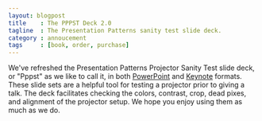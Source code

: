 ```yaml
---
layout: blogpost
title    : The PPPST Deck 2.0
tagline  : The Presentation Patterns sanity test slide deck.
category : annoucement
tags     : [book, order, purchase]
---
```

We've refreshed the Presentation Patterns Projector Sanity Test slide deck, or "Pppst" as we like to call it, in both <a href="http://presentationpatterns.com/assets/presentations/pppst-presentation-patterns-projector-sanity-test.pptx">PowerPoint</a> and <a href="http://presentationpatterns.com/assets/presentations/pppst-presentation-patterns-projector-sanity-test.key">Keynote</a> formats. These slide sets are a helpful tool for testing a projector prior to giving a talk. The deck facilitates checking the colors, contrast, crop, dead pixes, and alignment of the projector setup. We hope you enjoy using them as much as we do.
